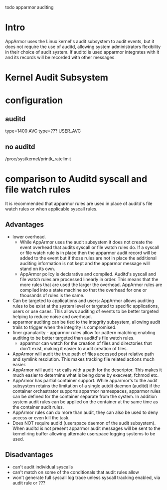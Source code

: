 todo apparmor auditing

# Intro

AppArmor uses the Linux kernel's audit subsystem to audit events, but it does not require the use of auditd, allowing system administrators flexibility in their choice of audit system. If auditd is used apparmor integrates with it and its records will be recorded with other messages.

# Kernel Audit Subsystem

# configuration

## auditd

type=1400 AVC
type=??? USER_AVC

## no auditd

/proc/sys/kernel/printk_ratelimit


# comparison to Auditd syscall and file watch rules

It is recommended that apparmor rules are used in place of auditd's file watch rules or when applicable syscall rules.

## Advantages

* lower overhead.
  * While AppArmor uses the audit subsystem it does not create the event overhead that audits syscall or file watch rules do. If a syscall or file watch rule is in place then the apparmor audit record will be added to the event but if those rules are not in place the additional auditing information is not kept and the apparmor message will stand on its own.
  * AppArmor policy is declarative and compiled. Auditd's syscall and file watch rules are processed linearly in order. This means that the more rules that are used the larger the overhead. AppArmor rules are compiled into a state machine so that the overhead for one or thousands of rules is the same.
* Can be targeted to applications and users: AppArmor allows auditing rules to be exist at the system level or targeted to specific applications, users or use cases. This allows auditing of events to be better targeted helping to reduce noise and overhead.
* apparmor auditing can be tied to the integrity subsystem, allowing audit trails to trigger when the integrity is compromised.
* finer granularity - apparmor rules allow for pattern matching enabling auditing to be better targeted than auditd's file watch rules.
  * apparmor can watch for the creation of files and directories that don't exist, making it easier to audit creation of files.
* AppArmor will audit the true path of files accessed post relative path and symlink resolution. This makes tracking file related actions much easier.
* AppArmor will audit ```*at``` calls with a path for the descriptor. This makes it much easier to determine what is being done by execveat, fchmod etc.
* AppArmor has partial container support. While apparmor's to the audit subsystem retains the limitation of a single autdit daemon (auditd) if the container orchastrator supports apparmor namespaces, apparmor rules can be defined for the container separate from the system. In addition system audit rules can be applied on the container at the same time as the container audit rules.
* AppArmor rules can do more than audit, they can also be used to deny access or even kill the task.
* Does NOT require audid (userspace daemon of the audit subsystem). When auditd is not present apparmor audit messages will be sent to the kernel ring buffer allowing alternate userspace logging systems to be used.

## Disadvantages
* can't audit individual syscalls
* can't match on some of the conditionals that audit rules allow
* won't generate full syscall log trace unless syscall tracking enabled, via audit rule or ???
